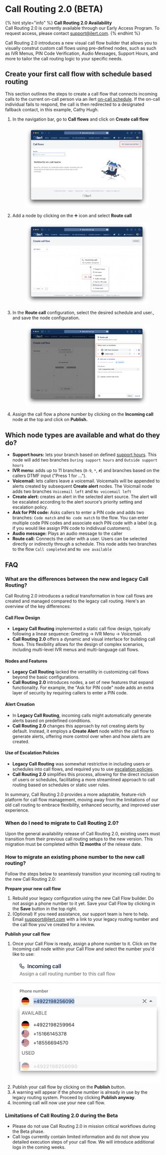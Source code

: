 # Call Routing 2.0 (BETA)

{% hint style="info" %}
**Call Routing 2.0 Availability**\
Call Routing 2.0 is currently available through our Early Access Program. To request access, please contact support@ilert.com.
{% endhint %}

Call Routing 2.0 introduces a new visual call flow builder that allows you to visually construt custom call flows using pre-defined nodes, such as such as IVR Menus, PIN Code Verification, Audio Messages, Support Hours, and more to tailor the call routing logic to your specific needs.

## Create your first call flow with schedule based routing

This section outlines the steps to create a call flow that connects incoming calls to the current on-call person via an ilert [on-call schedule](../on-call-management-and-escalations/on-call-schedules/). If the on-call individual fails to respond, the call is then redirected to a designated fallback contact, in this example, Cathy Hugh.

1.  In the navigation bar, go to **Call flows** and click on **Create call flow**&#x20;

    <figure><img src="../.gitbook/assets/Screenshot 2024-03-19 at 22.22.13.png" alt=""><figcaption></figcaption></figure>
2.  Add a node by clicking on the ➕ icon and select **Route call**&#x20;

    <figure><img src="../.gitbook/assets/image (2).png" alt=""><figcaption></figcaption></figure>
3.  In the **Route call** configuration, select the desired schedule and user., and save the node configuration.

    <figure><img src="../.gitbook/assets/Screenshot 2024-03-19 at 22.27.42.png" alt=""><figcaption></figcaption></figure>
4. Assign the call flow a phone number by clicking on the **Incoming call** node at the top and click on **Publish.**&#x20;

## Which node types are available and what do they do?

* **Support hours:** lets your branch based on defined [support hours](../alerting/support-hours.md). This node will add two branches `During support hours` and `Outside support hours`&#x20;
* **IVR menu:** adds up to 11 branches (`0-9`, `*`, `#`) and branches based on the callers DTMF input ("Press 1 for ...").
* **Voicemail:** lets callers leave a voicemail. Voicemails will be appended to alerts created by subsequent **Create alert** nodes. The Voicmail node adds two branches `Voicemail left` and `No voicemail left`
* **Create alert:** creates an alert in the selected alert source. The alert will be escalated according to the alert source's priority setting and escalation policy.
* **Ask for PIN code:** Asks callers to enter a PIN code and adds two branches: `Code match` and `No code match` to the  flow. You can enter multiple code PIN codes and associate each PIN code with a label (e.g. if you would like assign PIN code to indidivual customers).
* **Audio message:** Plays an audio message to the caller
* **Route call:** Connects the caller with a user.  Users can be selected directly or indirectly through a schedule. This node adds two branches to the flow `Call completed` and `No one available`

## FAQ

### What are the differences between the new and legacy Call Routing?

Call Routing 2.0 introduces a radical transformation in how call flows are created and managed compared to the legacy call routing. Here's an overview of the key differences:

#### Call Flow Design

* **Legacy Call Routing** implemented a static call flow design, typically following a linear sequence: Greeting -> IVR Menu -> Voicemail.
* **Call Routing 2.0** offers a dynamic and visual interface for building call flows. This flexibility allows for the design of complex scenarios, including multi-level IVR menus and multi-language call flows.

#### Nodes and Features

* **Legacy Call Routing** lacked the versatility in customizing call flows beyond the basic configurations.
* **Call Routing 2.0** introduces nodes, a set of new features that expand functionality. For example, the "Ask for PIN code" node adds an extra layer of security by requiring callers to enter a PIN code.

#### Alert Creation

* In **Legacy Call Routing**, incoming calls might automatically generate alerts based on predefined conditions.
* **Call Routing 2.0** changes this approach by not creating alerts by default. Instead, it employs a **Create Alert** node within the call flow to generate alerts, offering more control over when and how alerts are created.

#### Use of Escalation Policies

* **Legacy Call Routing** was somewhat restrictive in including users or schedules into call flows, and required you to use [escalation policies](../on-call-management-and-escalations/escalation-policies.md).&#x20;
* **Call Routing 2.0** simplifies this process, allowing for the direct inclusion of users or schedules, facilitating a more streamlined approach to call routing based on schedules or static user rules.

In summary, Call Routing 2.0 provides a more adaptable, feature-rich platform for call flow management, moving away from the limitations of our old call routing to embrace flexibility, enhanced security, and improved user experience.

### When do I need to migrate to Call Routing 2.0?

Upon the general availability release of Call Routing 2.0, existing users must transition from their previous call routing setups to the new version. This migration must be completed within **12 months** of the release date.

### How to migrate an existing phone number to the new call routing?

Follow the steps below to seamlessly transition your incoming call routing to the new Call Routing 2.0:

**Prepare your new call flow**

1. Rebuild your legacy configuration using the new Call Flow builder. Do not assign a phone number to it yet. Save your Call Flow by clicking in the **Save** button in the top right.
2. (Optional) If you need assistance, our support team is here to help. Email suppport@ilert.com with a link to your legacy routing number and the call flow you've created for a review.

**Publish your call flow**

1. Once your Call Flow is ready, assign a phone number to it. Click on the Incoming call node within your Call Flow and select the number you'd like to use:\
   ![](<../.gitbook/assets/image (4).png>)
2. Publish your call flow by clicking on the **Publish** button.&#x20;
3. A warning will appear if the phone number is already in use by the legacy routing system. Proceed by clicking **Publish anyway**.
4. Incoming call will now use your new call flow.&#x20;

### Limitations of Call Routing 2.0 during the Beta

* Please do not use Call Routing 2.0 in mission critical workflows during the Beta phase.&#x20;
* Call logs currently contain limited information and do not show you detailed execution steps of your call flow. We will introduce additional logs in the coming weeks.

### &#x20;

